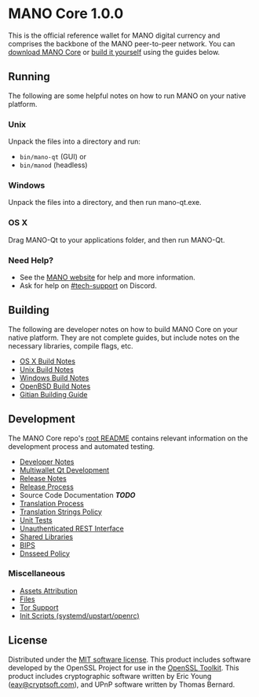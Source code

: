 MANO Core 1.0.0
=====================

This is the official reference wallet for MANO digital currency and comprises the backbone of the MANO peer-to-peer network. You can [download MANO Core](https://www.manocoin.org/) or [build it yourself](#building) using the guides below.

Running
---------------------
The following are some helpful notes on how to run MANO on your native platform.

### Unix

Unpack the files into a directory and run:

- `bin/mano-qt` (GUI) or
- `bin/manod` (headless)

### Windows

Unpack the files into a directory, and then run mano-qt.exe.

### OS X

Drag MANO-Qt to your applications folder, and then run MANO-Qt.

### Need Help?

* See the [MANO website](https://manocoin.org)
for help and more information.
* Ask for help on [#tech-support](https://discord.gg/p4rY4ah) on Discord.


Building
---------------------
The following are developer notes on how to build MANO Core on your native platform. They are not complete guides, but include notes on the necessary libraries, compile flags, etc.

- [OS X Build Notes](build-osx.md)
- [Unix Build Notes](build-unix.md)
- [Windows Build Notes](build-windows.md)
- [OpenBSD Build Notes](build-openbsd.md)
- [Gitian Building Guide](gitian-building.md)

Development
---------------------
The MANO Core repo's [root README](/README.md) contains relevant information on the development process and automated testing.

- [Developer Notes](developer-notes.md)
- [Multiwallet Qt Development](multiwallet-qt.md)
- [Release Notes](release-notes.md)
- [Release Process](release-process.md)
- Source Code Documentation ***TODO***
- [Translation Process](translation_process.md)
- [Translation Strings Policy](translation_strings_policy.md)
- [Unit Tests](unit-tests.md)
- [Unauthenticated REST Interface](REST-interface.md)
- [Shared Libraries](shared-libraries.md)
- [BIPS](bips.md)
- [Dnsseed Policy](dnsseed-policy.md)



### Miscellaneous
- [Assets Attribution](assets-attribution.md)
- [Files](files.md)
- [Tor Support](tor.md)
- [Init Scripts (systemd/upstart/openrc)](init.md)

License
---------------------
Distributed under the [MIT software license](http://www.opensource.org/licenses/mit-license.php).
This product includes software developed by the OpenSSL Project for use in the [OpenSSL Toolkit](https://www.openssl.org/). This product includes
cryptographic software written by Eric Young ([eay@cryptsoft.com](mailto:eay@cryptsoft.com)), and UPnP software written by Thomas Bernard.
